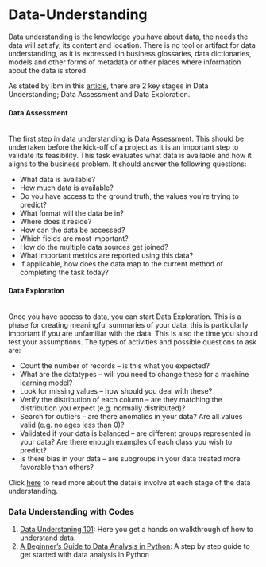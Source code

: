 # Data-Understanding
Data understanding is the knowledge you have about data, the needs the data will satisfy, its content and location. There is no tool or artifact for data understanding, as it is expressed in business glossaries, data dictionaries, models and other forms of metadata or other places where information about the data is stored.

As stated by ibm in this [article](https://ibm-cloud-architecture.github.io/refarch-data-ai-analytics/preparation/data-understanding/), there are 2 key stages in Data Understanding; Data Assessment and Data Exploration.

<h4>Data Assessment</h4> <br>
The first step in data understanding is Data Assessment. This should be undertaken before the kick-off of a project as it is an important step to validate its feasibility. This task evaluates what data is available and how it aligns to the business problem. It should answer the following questions:
<ul>
  <li>What data is available?</li>
  <li>How much data is available?</li>
  <li>Do you have access to the ground truth, the values you’re trying to predict?</li>
  <li>What format will the data be in?</li>
  <li>Where does it reside?</li>
  <li>How can the data be accessed?</li>
  <li>Which fields are most important?</li>
  <li>How do the multiple data sources get joined?</li>
  <li>What important metrics are reported using this data?</li>
  <li>If applicable, how does the data map to the current method of completing the task today?</li>
</ul>

<h4> Data Exploration </h4> <br>
Once you have access to data, you can start Data Exploration. This is a phase for creating meaningful summaries of your data, this is particularly important if you are unfamiliar with the data. This is also the time you should test your assumptions. The types of activities and possible questions to ask are:

<ul>
  <li>Count the number of records – is this what you expected?</li>
  <li>What are the datatypes – will you need to change these for a machine learning model?</li>
  <li>Look for missing values – how should you deal with these?</li>
  <li>Verify the distribution of each column – are they matching the distribution you expect (e.g. normally distributed)?</li>
  <li>Search for outliers – are there anomalies in your data? Are all values valid (e.g. no ages less than 0)?</li>
  <li>Validated if your data is balanced – are different groups represented in your data? Are there enough examples of each class you wish to predict?</li>
  <li>Is there bias in your data – are subgroups in your data treated more favorable than others?</li>
</ul>

Click [here](https://ibm-cloud-architecture.github.io/refarch-data-ai-analytics/preparation/data-understanding/) to read more about the details involve at each stage of the data understanding.

### Data Understanding with Codes
1. [Data Understaning 101](https://medium.com/analytics-vidhya/data-understanding-101-exploratory-data-analysis-using-python-2ad259d74a05): Here you get a hands on walkthrough of how to understand data.
2. [A Beginner’s Guide to Data Analysis in Python](https://towardsdatascience.com/a-beginners-guide-to-data-analysis-in-python-188706df5447): A step by step guide to get started with data analysis in Python
